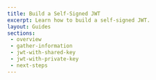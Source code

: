 ```yaml
---
title: Build a Self-Signed JWT
excerpt: Learn how to build a self-signed JWT.
layout: Guides
sections: 
 - overview
 - gather-information
 - jwt-with-shared-key
 - jwt-with-private-key
 - next-steps
---
```

